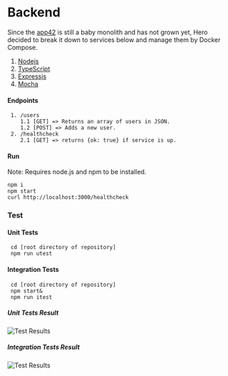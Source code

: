 # Backend

Since the [app42](https://github.com/shephertz/App42PaaS-Java-MySQL-Sample) 
is still a baby monolith and has not grown yet, Hero decided to break it down
to services below and manage them by Docker Compose.

1. [Nodejs](https://nodejs.org/en/)
2. [TypeScript](http://www.typescriptlang.org/)
3. [Expressjs](https://expressjs.com/)
4. [Mocha](https://mochajs.org/)

#### Endpoints
     1. /users
        1.1 [GET] => Returns an array of users in JSON.
        1.2 [POST] => Adds a new user.
     2. /healthcheck
        2.1 [GET] => returns {ok: true} if service is up.

#### Run 
 Note: Requires node.js and npm to be installed.

    npm i
    npm start
    curl http://localhost:3000/healthcheck

### Test
#### Unit Tests
     cd [root directory of repository]
     npm run utest

#### Integration Tests
     cd [root directory of repository]
     npm start&
     npm run itest
     
##### Unit Tests Result
 
![Test Results](/test/utest.png?raw=true "Unit Test Results")

##### Integration Tests Result
 
![Test Results](/test/itest.png?raw=true "Integration Test Results")
